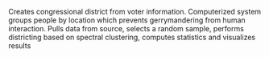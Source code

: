 Creates congressional district from voter information. Computerized system groups people by location which prevents gerrymandering from human interaction. 
Pulls data from source, selects a random sample, performs districting based on spectral clustering, computes statistics and visualizes results